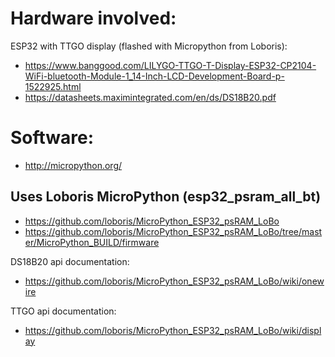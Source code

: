 # Hardware involved:
ESP32 with TTGO display (flashed with Micropython from Loboris):
* https://www.banggood.com/LILYGO-TTGO-T-Display-ESP32-CP2104-WiFi-bluetooth-Module-1_14-Inch-LCD-Development-Board-p-1522925.html
* https://datasheets.maximintegrated.com/en/ds/DS18B20.pdf

# Software:
* http://micropython.org/

## Uses Loboris MicroPython (esp32_psram_all_bt)
* https://github.com/loboris/MicroPython_ESP32_psRAM_LoBo
* https://github.com/loboris/MicroPython_ESP32_psRAM_LoBo/tree/master/MicroPython_BUILD/firmware

DS18B20 api documentation:
* https://github.com/loboris/MicroPython_ESP32_psRAM_LoBo/wiki/onewire

TTGO api documentation:
* https://github.com/loboris/MicroPython_ESP32_psRAM_LoBo/wiki/display
